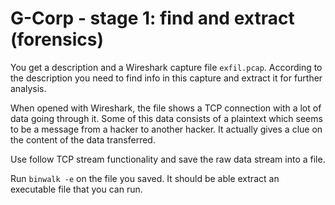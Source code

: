 # G-Corp - stage 1: find and extract (forensics)

You get a description and a Wireshark capture file `exfil.pcap`. According to
the description you need to find info in this capture and extract it for further
analysis.

When opened with Wireshark, the file shows a TCP connection with a lot of data
going through it. Some of this data consists of a plaintext which seems to be a
message from a hacker to another hacker. It actually gives a clue on the content
of the data transferred.

Use follow TCP stream functionality and save the raw data stream into a file.

Run `binwalk -e` on the file you saved. It should be able extract an executable
file that you can run.


